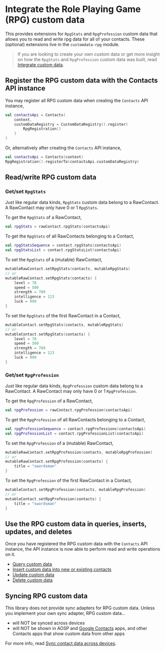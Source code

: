 # Integrate the Role Playing Game (RPG) custom data

This provides extensions for `RpgStats` and `RpgProfession` custom data that allows you to read and 
write rpg data for all of your contacts. These (optional) extensions live in the 
`customdata-rpg` module.

> If you are looking to create your own custom data or get more insight on how the `RpgStats` and 
> `RpgProfession` custom data was built, read [Integrate custom data](/howto/integrate-custom-data.md).

## Register the RPG custom data with the Contacts API instance

You may register all RPG custom data when creating the `Contacts` API instance,

```kotlin
val contactsApi = Contacts(
    context,
    customDataRegistry = CustomDataRegistry().register(
        RpgRegistration()
    )
)
```

Or, alternatively after creating the `Contacts` API instance,

```kotlin
val contactsApi = Contacts(context)
RpgRegistration().registerTo(contactsApi.customDataRegistry)
```

## Read/write RPG custom data 

### Get/set `RpgStats`

Just like regular data kinds, `RpgStats` custom data belong to a RawContact. A RawContact may only
have 0 or 1 `RpgStats`.

To get the `RpgStats` of a RawContact,

```kotlin
val rpgStats = rawContact.rpgStats(contactsApi)
```

To get the `RpgStats` of all RawContacts belonging to a Contact,

```kotlin
val rpgStatsSequence = contact.rpgStats(contactsApi)
val rpgStatsList = contact.rpgStatsList(contactsApi)
```

To set the `RpgStats` of a (mutable) RawContact,

```kotlin
mutableRawContact.setRpgStats(contacts, mutableRpgStats)
// or
mutableRawContact.setRpgStats(contacts) {
    level = 78
    speed = 500
    strength = 789
    intelligence = 123
    luck = 999
}
```

To set the `RpgStats` of the first RawContact in a Contact,

```kotlin
mutableContact.setRpgStats(contacts, mutableRpgStats)
// or
mutableContact.setRpgStats(contacts) {
    level = 78
    speed = 500
    strength = 789
    intelligence = 123
    luck = 999
}
```

### Get/set `RpgProfession`

Just like regular data kinds, `RpgProfession` custom data belong to a RawContact. A RawContact may 
only have 0 or 1 `RpgProfession`.

To get the `RpgProfession` of a RawContact,

```kotlin
val rpgProfession = rawContact.rpgProfession(contactsApi)
```

To get the `RpgProfession` of all RawContacts belonging to a Contact,

```kotlin
val rpgProfessionSequence = contact.rpgProfessions(contactsApi)
val rpgProfessionList = contact.rpgProfessionList(contactsApi)
```

To set the `RpgProfession` of a (mutable) RawContact,

```kotlin
mutableRawContact.setRpgProfession(contacts, mutableRpgProfession)
// or
mutableRawContact.setRpgProfession(contacts) {
    title = "swordsman"
}
```

To set the `RpgProfession` of the first RawContact in a Contact,

```kotlin
mutableContact.setRpgProfession(contacts, mutableRpgProfession)
// or
mutableContact.setRpgProfession(contacts) {
    title = "swordsman"
}
```

## Use the RPG custom data in queries, inserts, updates, and deletes

Once you have registered the RPG custom data with the `Contacts` API instance, the API instance is 
now able to perform read and write operations on it.

- [Query custom data](/howto/query-custom-data.md)
- [Insert custom data into new or existing contacts](/howto/insert-custom-data.md)
- [Update custom data](/howto/update-custom-data.md)
- [Delete custom data](/howto/delete-custom-data.md)

## Syncing RPG custom data

This library does not provide sync adapters for RPG custom data. Unless you implement your own sync 
adapter, RPG custom data...

- will NOT be synced across devices
- will NOT be shown in AOSP and [Google Contacts][google-contacts] apps, and other Contacts apps
  that show custom data from other apps

For more info, read [Sync contact data across devices](/howto/sync-contact-data.md).

[google-contacts]: https://play.google.com/store/apps/details?id=com.google.android.contacts